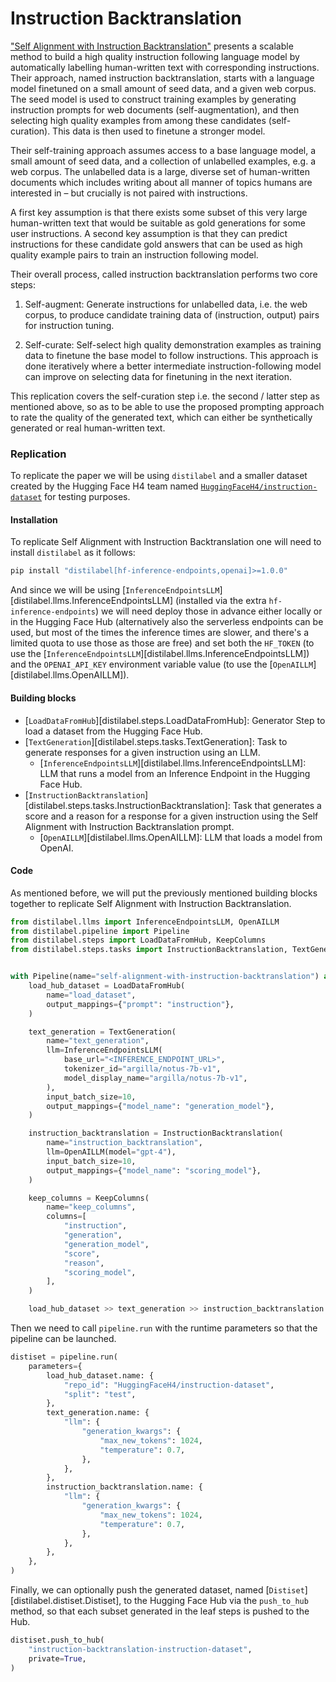 # Instruction Backtranslation

["Self Alignment with Instruction Backtranslation"](https://arxiv.org/abs/2308.06259) presents a scalable method to build a high quality instruction following language model by automatically labelling human-written text with corresponding instructions. Their approach, named instruction backtranslation, starts with a language model finetuned on a small amount of seed data, and a given web corpus. The seed model is used to construct training examples by generating instruction prompts for web documents (self-augmentation), and then selecting high quality examples from among these candidates (self-curation). This data is then used to finetune a stronger model.

Their self-training approach assumes access to a base language model, a small amount of seed data, and a collection of unlabelled examples, e.g. a web corpus. The unlabelled data is a large, diverse set of human-written documents which includes writing about all manner of topics humans are interested in – but crucially is not paired with instructions.

A first key assumption is that there exists some subset of this very large human-written text that would be suitable as gold generations for some user instructions. A second key assumption is that they can predict instructions for these candidate gold answers that can be used as high quality example pairs to train an instruction following model.

Their overall process, called instruction backtranslation performs two core steps:

1. Self-augment: Generate instructions for unlabelled data, i.e. the web corpus, to produce candidate training data of (instruction, output) pairs for instruction tuning.

2. Self-curate: Self-select high quality demonstration examples as training data to finetune the base model to follow instructions. This approach is done iteratively where a better intermediate instruction-following model can improve on selecting data for finetuning in the next iteration.

This replication covers the self-curation step i.e. the second / latter step as mentioned above, so as to be able to use the proposed prompting approach to rate the quality of the generated text, which can either be synthetically generated or real human-written text.

### Replication

To replicate the paper we will be using `distilabel` and a smaller dataset created by the Hugging Face H4 team named [`HuggingFaceH4/instruction-dataset`](https://huggingface.co/datasets/HuggingFaceH4/instruction-dataset) for testing purposes.

#### Installation

To replicate Self Alignment with Instruction Backtranslation one will need to install `distilabel` as it follows:

```bash
pip install "distilabel[hf-inference-endpoints,openai]>=1.0.0"
```

And since we will be using [`InferenceEndpointsLLM`][distilabel.llms.InferenceEndpointsLLM] (installed via the extra `hf-inference-endpoints`) we will need deploy those in advance either locally or in the Hugging Face Hub (alternatively also the serverless endpoints can be used, but most of the times the inference times are slower, and there's a limited quota to use those as those are free) and set both the `HF_TOKEN` (to use the [`InferenceEndpointsLLM`][distilabel.llms.InferenceEndpointsLLM]) and the `OPENAI_API_KEY` environment variable value (to use the [`OpenAILLM`][distilabel.llms.OpenAILLM]).

#### Building blocks

- [`LoadDataFromHub`][distilabel.steps.LoadDataFromHub]: Generator Step to load a dataset from the Hugging Face Hub.
- [`TextGeneration`][distilabel.steps.tasks.TextGeneration]: Task to generate responses for a given instruction using an LLM.
    - [`InferenceEndpointsLLM`][distilabel.llms.InferenceEndpointsLLM]: LLM that runs a model from an Inference Endpoint in the Hugging Face Hub.
- [`InstructionBacktranslation`][distilabel.steps.tasks.InstructionBacktranslation]: Task that generates a score and a reason for a response for a given instruction using the Self Alignment with Instruction Backtranslation prompt.
    - [`OpenAILLM`][distilabel.llms.OpenAILLM]: LLM that loads a model from OpenAI.

#### Code

As mentioned before, we will put the previously mentioned building blocks together to replicate Self Alignment with Instruction Backtranslation.

```python
from distilabel.llms import InferenceEndpointsLLM, OpenAILLM
from distilabel.pipeline import Pipeline
from distilabel.steps import LoadDataFromHub, KeepColumns
from distilabel.steps.tasks import InstructionBacktranslation, TextGeneration


with Pipeline(name="self-alignment-with-instruction-backtranslation") as pipeline:
    load_hub_dataset = LoadDataFromHub(
        name="load_dataset",
        output_mappings={"prompt": "instruction"},
    )

    text_generation = TextGeneration(
        name="text_generation",
        llm=InferenceEndpointsLLM(
            base_url="<INFERENCE_ENDPOINT_URL>",
            tokenizer_id="argilla/notus-7b-v1",
            model_display_name="argilla/notus-7b-v1",
        ),
        input_batch_size=10,
        output_mappings={"model_name": "generation_model"},
    )

    instruction_backtranslation = InstructionBacktranslation(
        name="instruction_backtranslation",
        llm=OpenAILLM(model="gpt-4"),
        input_batch_size=10,
        output_mappings={"model_name": "scoring_model"},
    )

    keep_columns = KeepColumns(
        name="keep_columns",
        columns=[
            "instruction",
            "generation",
            "generation_model",
            "score",
            "reason",
            "scoring_model",
        ],
    )

    load_hub_dataset >> text_generation >> instruction_backtranslation >> keep_columns
```

Then we need to call `pipeline.run` with the runtime parameters so that the pipeline can be launched.

```python
distiset = pipeline.run(
    parameters={
        load_hub_dataset.name: {
            "repo_id": "HuggingFaceH4/instruction-dataset",
            "split": "test",
        },
        text_generation.name: {
            "llm": {
                "generation_kwargs": {
                    "max_new_tokens": 1024,
                    "temperature": 0.7,
                },
            },
        },
        instruction_backtranslation.name: {
            "llm": {
                "generation_kwargs": {
                    "max_new_tokens": 1024,
                    "temperature": 0.7,
                },
            },
        },
    },
)
```

Finally, we can optionally push the generated dataset, named [`Distiset`][distilabel.distiset.Distiset], to the Hugging Face Hub via the `push_to_hub` method, so that each subset generated in the leaf steps is pushed to the Hub.

```python
distiset.push_to_hub(
    "instruction-backtranslation-instruction-dataset",
    private=True,
)
```

